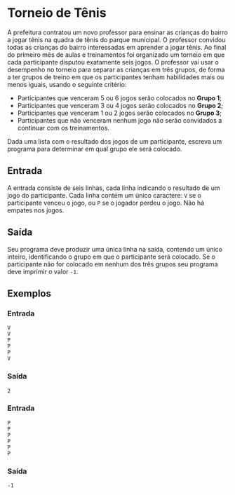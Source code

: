 
# Torneio de Tênis

A prefeitura contratou um novo professor para ensinar as crianças do bairro a jogar tênis na quadra de tênis do parque municipal. O professor convidou todas as crianças do bairro interessadas em aprender a jogar tênis. Ao final do primeiro mês de aulas e treinamentos foi organizado um torneio em que cada participante disputou exatamente seis jogos. O professor vai usar o desempenho no torneio para separar as crianças em três grupos, de forma a ter grupos de treino em que os participantes tenham habilidades mais ou menos iguais, usando o seguinte critério:

- Participantes que venceram 5 ou 6 jogos serão colocados no **Grupo 1**;
- Participantes que venceram 3 ou 4 jogos serão colocados no **Grupo 2**;
- Participantes que venceram 1 ou 2 jogos serão colocados no **Grupo 3**;
- Participantes que não venceram nenhum jogo não serão convidados a continuar com os treinamentos.

Dada uma lista com o resultado dos jogos de um participante, escreva um programa para determinar em qual grupo ele será colocado.

## Entrada

A entrada consiste de seis linhas, cada linha indicando o resultado de um jogo do participante. Cada linha contém um único caractere: `V` se o participante venceu o jogo, ou `P` se o jogador perdeu o jogo. Não há empates nos jogos.

## Saída

Seu programa deve produzir uma única linha na saída, contendo um único inteiro, identificando o grupo em que o participante será colocado. Se o participante não for colocado em nenhum dos três grupos seu programa deve imprimir o valor `-1`.

## Exemplos

### Entrada

```
V
V
P
P
P
V
```

### Saída

```
2
```

### Entrada

```
P
P
P
P
P
P
```

### Saída

```
-1
```
